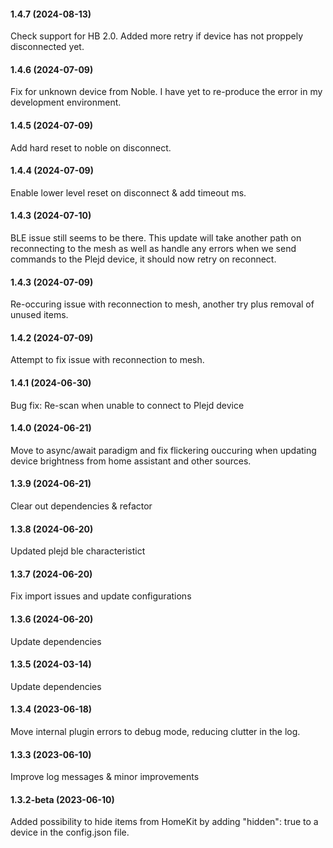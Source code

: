 #### 1.4.7 (2024-08-13)

Check support for HB 2.0. Added more retry if device has not proppely disconnected yet.

#### 1.4.6 (2024-07-09)

Fix for unknown device from Noble. I have yet to re-produce the error in my development environment.

#### 1.4.5 (2024-07-09)

Add hard reset to noble on disconnect.

#### 1.4.4 (2024-07-09)

Enable lower level reset on disconnect & add timeout ms.

#### 1.4.3 (2024-07-10)

BLE issue still seems to be there. This update will take another path on reconnecting to the mesh as well as handle any errors when we send commands to the Plejd device, it should now retry on reconnect.

#### 1.4.3 (2024-07-09)

Re-occuring issue with reconnection to mesh, another try plus removal of unused items.

#### 1.4.2 (2024-07-09)

Attempt to fix issue with reconnection to mesh.

#### 1.4.1 (2024-06-30)

Bug fix: Re-scan when unable to connect to Plejd device

#### 1.4.0 (2024-06-21)

Move to async/await paradigm and fix flickering ouccuring when updating device brightness from home assistant and other sources.

#### 1.3.9 (2024-06-21)

Clear out dependencies & refactor

#### 1.3.8 (2024-06-20)

Updated plejd ble characteristict

#### 1.3.7 (2024-06-20)

Fix import issues and update configurations

#### 1.3.6 (2024-06-20)

Update dependencies

#### 1.3.5 (2024-03-14)

Update dependencies

#### 1.3.4 (2023-06-18)

Move internal plugin errors to debug mode, reducing clutter in the log.

#### 1.3.3 (2023-06-10)

Improve log messages & minor improvements

#### 1.3.2-beta (2023-06-10)

Added possibility to hide items from HomeKit by adding "hidden": true to a device in the config.json file.
